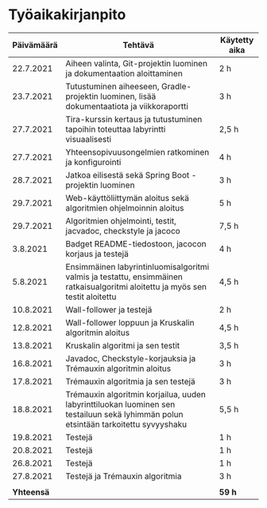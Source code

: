 # Työaikakirjanpito


Päivämäärä | Tehtävä | Käytetty aika
---------- | ------- | -------------
22.7.2021 | Aiheen valinta, Git-projektin luominen ja dokumentaation aloittaminen | 2 h
23.7.2021 | Tutustuminen aiheeseen, Gradle-projektin luominen, lisää dokumentaatiota ja viikkoraportti | 3 h
27.7.2021 | Tira-kurssin kertaus ja tutustuminen tapoihin toteuttaa labyrintti visuaalisesti | 2,5 h
27.7.2021 | Yhteensopivuusongelmien ratkominen ja konfigurointi | 4 h
28.7.2021 | Jatkoa eilisestä sekä Spring Boot -projektin luominen | 3 h
29.7.2021 | Web-käyttöliittymän aloitus sekä algoritmien ohjelmoinnin aloitus | 5 h
29.7.2021 | Algoritmien ohjelmointi, testit, jacvadoc, checkstyle ja jacoco | 7,5 h
3.8.2021 | Badget README-tiedostoon, jacocon korjaus ja testejä | 4 h
5.8.2021 | Ensimmäinen labyrintinluomisalgoritmi valmis ja testattu, ensimmäinen ratkaisualgoritmi aloitettu ja myös sen testit aloitettu | 4,5 h
10.8.2021 | Wall-follower ja testejä | 2 h
12.8.2021 | Wall-follower loppuun ja Kruskalin algoritmin aloitus | 4,5 h
13.8.2021 | Kruskalin algoritmi ja sen testit | 3,5 h
16.8.2021 | Javadoc, Checkstyle-korjauksia ja Trémauxin algoritmin aloitus | 3 h
17.8.2021 | Trémauxin algoritmia ja sen testejä | 3 h
18.8.2021 | Trémauxin algoritmin korjailua, uuden labyrinttiluokan luominen sen testailuun sekä lyhimmän polun etsintään tarkoitettu syvyyshaku | 5,5 h
19.8.2021 | Testejä | 1 h
20.8.2021 | Testejä | 1 h
26.8.2021 | Testejä | 1 h
27.8.2021 | Testejä ja Trémauxin algoritmia | 3 h
 | | 
**Yhteensä** | | **59 h**
